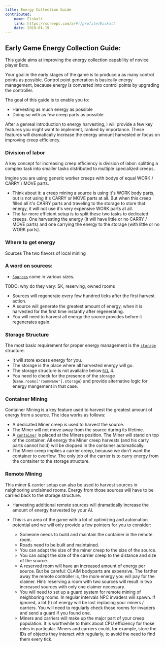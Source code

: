 ```yaml
---
title: Energy Collection Guide
contributed:
    name: Eiskalt
    link: https://screeps.com/a/#!/profile/Eiskalt
    date: 2018-01-19
---
```


## Early Game Energy Collection Guide:
This guide aims at improving the energy collection capability of novice player Bots.

Your goal in the early stages of the game is to produce a as many control points as possible.
Control point generation is basically energy management, because energy is converted into control points by upgrading the controller.

The goal of this guide is to enable you to:
* Harvesting as much energy as possible
* Doing so with as few creep parts as possible

After a genreal introduction to energy harvesting, I will provide a few key features you might want to implement, ranked by importance.
These features will dramatically increase the energy amount harvested or focus on improving creep efficiency.


### Division of labor
A key concept for increasing creep efficiency is division of labor: splitting a complex task into smaller tasks distributed to multiple specialized creeps.

Imgine you are using generic worker creeps with bodys of equal WORK / CARRY / MOVE parts.
* Think about it: a creep mining a source is using it's WORK body parts, but is not using it's CARRY or MOVE parts at all. But when this creep filled all it's CARRY parts and traveling to the storage to store that energy, it will not use it's very expensive WORK parts at all.
* The far more efficient setup is to split these two tasks to dedicated creeps. One harvesting the energy (it will have little or no CARRY / MOVE parts) and one carrying the energy to the storage (with little or no WORK parts).


### Where to get energy
Sources
The two flavors of local mining


### A word on sources:
* [`Sources`](http://docs.screeps.com/api/#Source) come in various sizes.

TODO: why do they vary: SK, reserving, owned rooms

* Sources will regenerate every few hundred ticks after the first harvest action.
* A source will generate the greatest amount of energy, when it is harvested for the first time instantly after regenerating.
* You will need to harvest all energy the source provides before it regenerates again.


### Storage Structure
The most basic requirement for proper energy management is the [`storage`](http://docs.screeps.com/api/#StructureStorage) structure.
* It will store excess energy for you.
* The storage is the place where all harvested energy will go.
* The storage structure is not available below [`RCL`](http://docs.screeps.com/control.html#Room-Controller-Level) 4. 
* You need to check for the presence of the storage (`Game.rooms['roomName'].storage`) and provide alternative logic for energy mangement in that case.


### Container Mining
Container Mining is a key feature used to harvest the greatest amount of energy from a source. The idea works as follows:

* A dedicated Miner creep is used to harvest the source.
* The Miner will not move away from the source during its lifetime.
* A [`container`](http://docs.screeps.com/api/#StructureContainer) is placed at the Miners position. The Miner will stand on top of the container. All energy the Miner creep harvests (and his carry parts cannot hold) will be dropped in the container automatically.
* The Miner creep implies a carrier creep, because we don't want the container to overflow. The only job of the carrier is to carry energy from the container to the storage structure.


### Remote Mining
This miner & carrier setup can also be used to harvest sources in neighboring unclaimed rooms. Energy from those sources will have to be carried back to the storage structure.
* Harvesting additional remote sources will dramatically increase the amount of energy harvested by your AI.
* This is an area of the game with a lot of optimizing and automation potential and we will only provide a few pointers for you to consider:
    
    * Someone needs to build and maintain the container in the remote room.
    * Roads need to be built and maintained.
    * You can adapt the size of the miner creep to the size of the source.
    * You can adapt the size of the carrier creep to the distance and size of the source.
    * A reserved room will have an increased amount of energy per source. But be careful: CLAIM bodyparts are expensive. The farther away the remote controller is, the more energy you will pay for the claimer. Hint: reserving a room with two sources will result in two increased sources with only one claimer necessary.
    * You will need to set up a guard system for remote mining of neighboring rooms. In regular intervals NPC invaders will spawn. If ignored, a lot (!) of energy will be lost replacing your miners / carriers. You will need to regularly check those rooms for invaders and send a guard if you found one.
    * Miners and carriers will make up the major part of your creep population. It is worthwhile to think about CPU efficiency for those roles in particular. Miners and carriers could, for example, store the IDs of objects they interact with regularly, to avoid the need to find them every tick.
